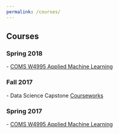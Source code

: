 ```yaml
---
permalink: /courses/
---
```


<h2>Courses</h2>
<h3>Spring 2018</h3>
- <a href="/comsw4995s18/">COMS W4995 Applied Machine Learning</a>
<h3>Fall 2017</h3>
- Data Science Capstone <a href="https://courseworks2.columbia.edu/courses/sis_course_id:ENGIE4800_001_2017_3">Courseworks</a>
<h3>Spring 2017</h3>
- <a href="https://amueller.github.io/applied_ml_spring_2017/">COMS W4995 Applied Machine Learning</a>
